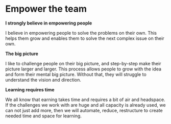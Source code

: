 # Empower the team

**I strongly believe in empowering people**

I believe in empowering people to solve the problems on their own. This helps them grow and enables them to solve the next complex issue on their own.

**The big picture**

I like to challenge people on their big picture, and step-by-step make their picture larger and larger. This process allows people to grow with the idea and form their mental big picture.  Without that, they will struggle to understand the vision and direction.

**Learning requires time**

We all know that earning takes time and requires a bit of air and headspace. If the challenges we work with are huge and all capacity is already used, we can not just add more, then we will automate, reduce, restructure to create needed time and space for learning.